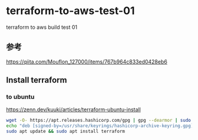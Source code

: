 # terraform-to-aws-test-01
terraform to aws build test 01

## 参考

<https://qiita.com/Mouflon_127000/items/767b964c833ed0428eb6>  

## Install terraform
### to ubuntu

<https://zenn.dev/kuuki/articles/terraform-ubuntu-install>

```bash
wget -O- https://apt.releases.hashicorp.com/gpg | gpg --dearmor | sudo tee /usr/share/keyrings/hashicorp-archive-keyring.gpg
echo "deb [signed-by=/usr/share/keyrings/hashicorp-archive-keyring.gpg] https://apt.releases.hashicorp.com $(lsb_release -cs) main" | sudo tee /etc/apt/sources.list.d/hashicorp.list
sudo apt update && sudo apt install terraform
```